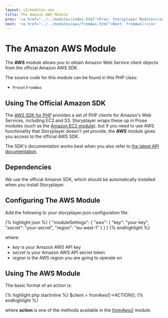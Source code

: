 ```yaml
---
layout: v2/modules-aws
title: The Amazon AWS Module
prev: '<a href="../../modules/index.html">Prev: Storyplayer Modules</a>'
next: '<a href="../../modules/aws/fromAws.html">Next: fromAws()</a>'
---
```


# The Amazon AWS Module

The __AWS__ module allows you to obtain Amazon Web Service client objects from the official Amazon AWS SDK.

The source code for this module can be found in this PHP class:

* `Prose\FromAws`

## Using The Official Amazon SDK

The [AWS SDK for PHP](http://docs.aws.amazon.com/aws-sdk-php-2/guide/latest/index.html) provides a set of PHP clients for Amazon's Web Services, including EC2 and S3.  Storyplayer wraps these up in Prose modules (such as the [Amazon EC2 module](../ec2/index.html)), but if you need to use AWS functionality that Storyplayer doesn't yet provide, the __AWS__ module gives you access to the official AWS SDK.

The SDK's documentation works best when you also refer to [the latest API documentation](http://docs.aws.amazon.com/AWSEC2/latest/APIReference/OperationList-query.html).

## Dependencies

We use the official Amazon SDK, which should be automatically installed when you install Storyplayer.

## Configuring The AWS Module

Add the following to your storyplayer.json configuration file:

{% highlight json %}
{
    "moduleSettings": {
        "aws": {
            "key": "your-key",
            "secret": "your-secret",
            "region": "eu-west-1"
        }
    }
}
{% endhighlight %}

where:

* _key_ is your Amazon AWS API key
* _secret_ is your Amazon AWS API secret token
* _region_ is the AWS region you are going to operate on

## Using The AWS Module

The basic format of an action is:

{% highlight php startinline %}
$client = fromAws()->ACTION();
{% endhighlight %}

where __action__ is one of the methods available in the _[fromAws()](fromAws.html)_ module.